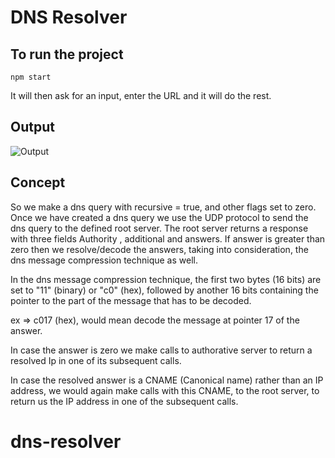 # DNS Resolver

## To run the project
```
npm start
```

It will then ask for an input, enter the URL and it will do the rest.

## Output

![Output](https://drive.google.com/uc?export=view&id=1ytpOjlB_ISKIB8YSrqxDRIKdEnPlFAuN)
## Concept

So we make a dns query with recursive = true, and other flags set to zero. Once we have created a dns query we use the UDP
protocol to send the dns query to the defined root server. The root server returns a response with three fields Authority , additional and answers. If answer is greater than zero then we resolve/decode the answers, taking into consideration, the dns message compression technique as well. 

In the dns message compression technique, the first two bytes (16 bits) are set to "11" (binary) or "c0" (hex), followed by another 16 bits containing the pointer to the part of the message that has to be decoded.

ex => c017 (hex), would mean decode the message at pointer 17 of the answer.

In case the answer is zero we make calls to authorative server to return a resolved Ip in one of its subsequent calls.

In case the resolved answer is a CNAME (Canonical name) rather than an IP address, we would again make calls with this CNAME, to the root server, to return us the IP address in one of the subsequent calls.


# dns-resolver